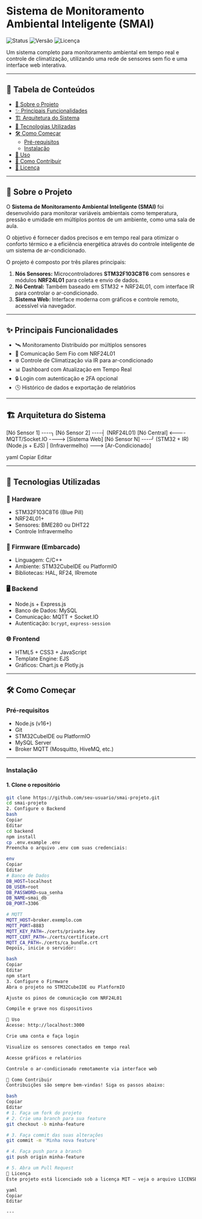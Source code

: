 # Sistema de Monitoramento Ambiental Inteligente (SMAI)

![Status](https://img.shields.io/badge/status-Em%20Desenvolvimento-yellow)
![Versão](https://img.shields.io/badge/version-1.0.0-blue)
![Licença](https://img.shields.io/badge/license-MIT-green)

Um sistema completo para monitoramento ambiental em tempo real e controle de climatização, utilizando uma rede de sensores sem fio e uma interface web interativa.

---

## 📖 Tabela de Conteúdos

- [🌟 Sobre o Projeto](#-sobre-o-projeto)
- [✨ Principais Funcionalidades](#-principais-funcionalidades)
- [🏗️ Arquitetura do Sistema](#-arquitetura-do-sistema)
- [🚀 Tecnologias Utilizadas](#-tecnologias-utilizadas)
- [🛠️ Como Começar](#️-como-começar)
  - [Pré-requisitos](#pré-requisitos)
  - [Instalação](#instalação)
- [📱 Uso](#uso)
- [🤝 Como Contribuir](#-como-contribuir)
- [📄 Licença](#-licença)

---

## 🌟 Sobre o Projeto

O **Sistema de Monitoramento Ambiental Inteligente (SMAI)** foi desenvolvido para monitorar variáveis ambientais como temperatura, pressão e umidade em múltiplos pontos de um ambiente, como uma sala de aula.

O objetivo é fornecer dados precisos e em tempo real para otimizar o conforto térmico e a eficiência energética através do controle inteligente de um sistema de ar-condicionado.

O projeto é composto por três pilares principais:

1. **Nós Sensores:** Microcontroladores **STM32F103C8T6** com sensores e módulos **NRF24L01** para coleta e envio de dados.
2. **Nó Central:** Também baseado em STM32 + NRF24L01, com interface IR para controlar o ar-condicionado.
3. **Sistema Web:** Interface moderna com gráficos e controle remoto, acessível via navegador.

---

## ✨ Principais Funcionalidades

- 🛰️ Monitoramento Distribuído por múltiplos sensores
- 📡 Comunicação Sem Fio com NRF24L01
- ❄️ Controle de Climatização via IR para ar-condicionado
- 📊 Dashboard com Atualização em Tempo Real
- 🔒 Login com autenticação e 2FA opcional
- 🕓 Histórico de dados e exportação de relatórios

---
## 🏗️ Arquitetura do Sistema

[Nó Sensor 1] ----╮
[Nó Sensor 2] ----┤ (NRF24L01) [Nó Central] <---- MQTT/Socket.IO ----> [Sistema Web]
[Nó Sensor N] ----╯ (STM32 + IR) (Node.js + EJS)
|
(Infravermelho) ---> [Ar-Condicionado]

yaml
Copiar
Editar

---

## 🚀 Tecnologias Utilizadas

### 🔧 Hardware

- STM32F103C8T6 (Blue Pill)  
- NRF24L01+  
- Sensores: BME280 ou DHT22  
- Controle Infravermelho  

### 🧠 Firmware (Embarcado)

- Linguagem: C/C++  
- Ambiente: STM32CubeIDE ou PlatformIO  
- Bibliotecas: HAL, RF24, IRremote  

### 🖥️ Backend

- Node.js + Express.js  
- Banco de Dados: MySQL  
- Comunicação: MQTT + Socket.IO  
- Autenticação: `bcrypt`, `express-session`  

### 🌐 Frontend

- HTML5 + CSS3 + JavaScript  
- Template Engine: EJS  
- Gráficos: Chart.js e Plotly.js  

---

## 🛠️ Como Começar

### Pré-requisitos

- Node.js (v16+)  
- Git  
- STM32CubeIDE ou PlatformIO  
- MySQL Server  
- Broker MQTT (Mosquitto, HiveMQ, etc.)  

---

### Instalação

#### 1. Clone o repositório

```bash
git clone https://github.com/seu-usuario/smai-projeto.git
cd smai-projeto
2. Configure o Backend
bash
Copiar
Editar
cd backend
npm install
cp .env.example .env
Preencha o arquivo .env com suas credenciais:

env
Copiar
Editar
# Banco de Dados
DB_HOST=localhost
DB_USER=root
DB_PASSWORD=sua_senha
DB_NAME=smai_db
DB_PORT=3306

# MQTT
MQTT_HOST=broker.exemplo.com
MQTT_PORT=8883
MQTT_KEY_PATH=./certs/private.key
MQTT_CERT_PATH=./certs/certificate.crt
MQTT_CA_PATH=./certs/ca_bundle.crt
Depois, inicie o servidor:

bash
Copiar
Editar
npm start
3. Configure o Firmware
Abra o projeto no STM32CubeIDE ou PlatformIO

Ajuste os pinos de comunicação com NRF24L01

Compile e grave nos dispositivos

📱 Uso
Acesse: http://localhost:3000

Crie uma conta e faça login

Visualize os sensores conectados em tempo real

Acesse gráficos e relatórios

Controle o ar-condicionado remotamente via interface web

🤝 Como Contribuir
Contribuições são sempre bem-vindas! Siga os passos abaixo:

bash
Copiar
Editar
# 1. Faça um fork do projeto
# 2. Crie uma branch para sua feature
git checkout -b minha-feature

# 3. Faça commit das suas alterações
git commit -m 'Minha nova feature'

# 4. Faça push para a branch
git push origin minha-feature

# 5. Abra um Pull Request
📄 Licença
Este projeto está licenciado sob a licença MIT – veja o arquivo LICENSE para mais detalhes.

yaml
Copiar
Editar

---
